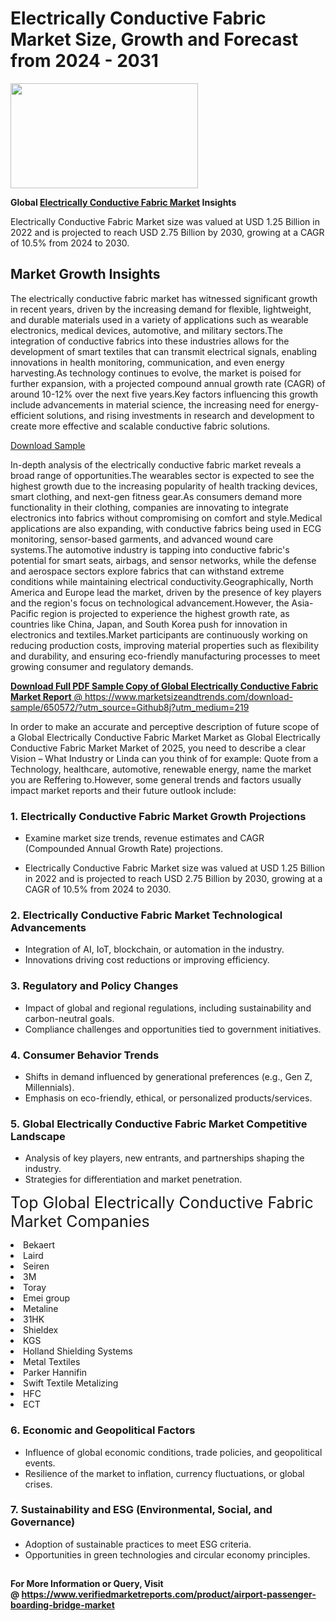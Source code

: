<H1>Electrically Conductive Fabric Market Size, Growth and Forecast from 2024 - 2031</H1><img class="aligncenter size-medium wp-image-584254" src="https://thirdeyenews.in/wp-content/uploads/2024/09/Global-Market-Research-300x168.jpeg" alt="" width="300" height="168" /><p><strong>Global&nbsp;<a href="https://www.marketsizeandtrends.com/download-sample/650572/?utm_source=Github8j?utm_medium=219">Electrically Conductive Fabric Market</a> Insights</strong></p><p>Electrically Conductive Fabric Market size was valued at USD 1.25 Billion in 2022 and is projected to reach USD 2.75 Billion by 2030, growing at a CAGR of 10.5% from 2024 to 2030.</p><p><h2>Market Growth Insights</h2> <p>The electrically conductive fabric market has witnessed significant growth in recent years, driven by the increasing demand for flexible, lightweight, and durable materials used in a variety of applications such as wearable electronics, medical devices, automotive, and military sectors.The integration of conductive fabrics into these industries allows for the development of smart textiles that can transmit electrical signals, enabling innovations in health monitoring, communication, and even energy harvesting.As technology continues to evolve, the market is poised for further expansion, with a projected compound annual growth rate (CAGR) of around 10-12% over the next five years.Key factors influencing this growth include advancements in material science, the increasing need for energy-efficient solutions, and rising investments in research and development to create more effective and scalable conductive fabric solutions.</p> <p><a href="#">Download Sample</a></p> <p>In-depth analysis of the electrically conductive fabric market reveals a broad range of opportunities.The wearables sector is expected to see the highest growth due to the increasing popularity of health tracking devices, smart clothing, and next-gen fitness gear.As consumers demand more functionality in their clothing, companies are innovating to integrate electronics into fabrics without compromising on comfort and style.Medical applications are also expanding, with conductive fabrics being used in ECG monitoring, sensor-based garments, and advanced wound care systems.The automotive industry is tapping into conductive fabric's potential for smart seats, airbags, and sensor networks, while the defense and aerospace sectors explore fabrics that can withstand extreme conditions while maintaining electrical conductivity.Geographically, North America and Europe lead the market, driven by the presence of key players and the region's focus on technological advancement.However, the Asia-Pacific region is projected to experience the highest growth rate, as countries like China, Japan, and South Korea push for innovation in electronics and textiles.Market participants are continuously working on reducing production costs, improving material properties such as flexibility and durability, and ensuring eco-friendly manufacturing processes to meet growing consumer and regulatory demands.<p><a href="#"></p><p><span class=""><strong>Download Full PDF Sample Copy of Global Electrically Conductive Fabric Market Report</strong> @ <a href="https://www.marketsizeandtrends.com/download-sample/650572/?utm_source=Github8j?utm_medium=219" target="_blank">https://www.marketsizeandtrends.com/download-sample/650572/?utm_source=Github8j?utm_medium=219</a></span></p><p>In order to make an accurate and perceptive description of future scope of a Global&nbsp;Electrically Conductive Fabric Market Market as Global&nbsp;Electrically Conductive Fabric Market Market of 2025, you need to describe a clear Vision &ndash; What Industry or Linda can you think of for example: Quote from a Technology, healthcare, automotive, renewable energy, name the market you are Reffering to.However, some general trends and factors usually impact market reports and their future outlook include:</p><h3>1.&nbsp;<strong>Electrically Conductive Fabric Market Growth Projections</strong></h3><ul><li>Examine market size trends, revenue estimates and CAGR (Compounded Annual Growth Rate) projections.</li><li><p>Electrically Conductive Fabric Market size was valued at USD 1.25 Billion in 2022 and is projected to reach USD 2.75 Billion by 2030, growing at a CAGR of 10.5% from 2024 to 2030.</p></li></ul><h3>2.&nbsp;<strong>Electrically Conductive Fabric Market Technological Advancements</strong></h3><ul><li>Integration of AI, IoT, blockchain, or automation in the industry.</li><li>Innovations driving cost reductions or improving efficiency.</li></ul><h3>3.&nbsp;<strong>Regulatory and Policy Changes</strong></h3><ul><li>Impact of global and regional regulations, including sustainability and carbon-neutral goals.</li><li>Compliance challenges and opportunities tied to government initiatives.</li></ul><h3>4.&nbsp;<strong>Consumer Behavior Trends</strong></h3><ul><li>Shifts in demand influenced by generational preferences (e.g., Gen Z, Millennials).</li><li>Emphasis on eco-friendly, ethical, or personalized products/services.</li></ul><h3>5.&nbsp;<strong>Global Electrically Conductive Fabric Market Competitive Landscape</strong></h3><ul><li>Analysis of key players, new entrants, and partnerships shaping the industry.</li><li>Strategies for differentiation and market penetration.</li></ul><p data-pm-slice="1 1 []"><span style="color: inherit; font-family: inherit; font-size: 25px;">Top Global Electrically Conductive Fabric Market Companies</span></p><div class="" data-test-id=""><p><li>Bekaert</li><li> Laird</li><li> Seiren</li><li> 3M</li><li> Toray</li><li> Emei group</li><li> Metaline</li><li> 31HK</li><li> Shieldex</li><li> KGS</li><li> Holland Shielding Systems</li><li> Metal Textiles</li><li> Parker Hannifin</li><li> Swift Textile Metalizing</li><li> HFC</li><li> ECT</li></p></div><h3>6.&nbsp;<strong>Economic and Geopolitical Factors</strong></h3><ul><li>Influence of global economic conditions, trade policies, and geopolitical events.</li><li>Resilience of the market to inflation, currency fluctuations, or global crises.</li></ul><h3>7.&nbsp;<strong>Sustainability and ESG (Environmental, Social, and Governance)</strong></h3><ul><li>Adoption of sustainable practices to meet ESG criteria.</li><li>Opportunities in green technologies and circular economy principles.</li></ul><h2><strong style="font-size: 14px;">For More Information or Query, Visit @&nbsp;</strong><a style="background-color: #ffffff; font-size: 14px;" href="https://www.marketsizeandtrends.com/report/electrically-conductive-fabric-market/" target="_blank">https://www.verifiedmarketreports.com/product/airport-passenger-boarding-bridge-market</a></h2>